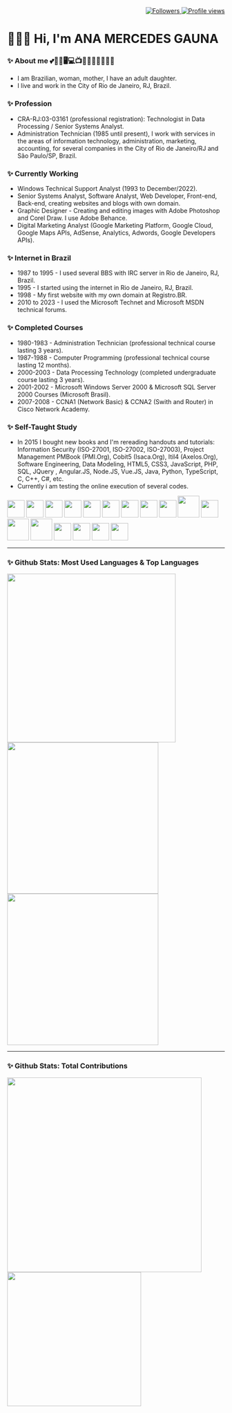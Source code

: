 <div align="right">   
<a href="https://github.com/amgauna/">
<img src="https://img.shields.io/github/followers/amgauna?label=follow&style=social&link=https://www.github.com/amgauna/" 
 title="Follow me" alt="Followers" /> 
</a> 
<a href="https://github.com/amgauna">
<img src="https://komarev.com/ghpvc/?username=amgauna&label=Profile%20views&color=0e75b6&style=flat-square&color=yellow&link=https://www.github.com/amgauna/" title="Profile views" alt="Profile views" /> 
</a>
</div>

# 👩🏻‍💻 Hi, I'm ANA MERCEDES GAUNA
	
### ✨ About me 💕🐶😺🖥️💻📺🎦🎸🍔🍕🌭🧁🍰
* I am Brazilian, woman, mother, I have an adult daughter.
* I live and work in the City of Rio de Janeiro, RJ, Brazil.

### ✨ Profession
* CRA-RJ:03-03161 (professional registration): Technologist in Data Processing / Senior Systems Analyst.
* Administration Technician (1985 until present), I work with services in the areas of information technology, administration, marketing, accounting, for several companies in the City of Rio de Janeiro/RJ and São Paulo/SP, Brazil.

### ✨ Currently Working
* Windows Technical Support Analyst (1993 to December/2022).
* Senior Systems Analyst, Software Analyst, Web Developer, Front-end, Back-end, creating websites and blogs with own domain.
* Graphic Designer - Creating and editing images with Adobe Photoshop and Corel Draw. I use Adobe Behance.
* Digital Marketing Analyst (Google Marketing Platform, Google Cloud, Google Maps APIs, AdSense, Analytics, Adwords, Google Developers APIs).

### ✨ Internet in Brazil
* 1987 to 1995 - I used several BBS with IRC server in Rio de Janeiro, RJ, Brazil.
* 1995 - I started using the internet in Rio de Janeiro, RJ, Brazil.
* 1998 - My first website with my own domain at Registro.BR.
* 2010 to 2023 - I used the Microsoft Technet and Microsoft MSDN technical forums.

### ✨ Completed Courses
* 1980-1983 - Administration Technician (professional technical course lasting 3 years).
* 1987-1988 - Computer Programming (professional technical course lasting 12 months).
* 2000-2003 - Data Processing Technology (completed undergraduate course lasting 3 years).
* 2001-2002 - Microsoft Windows Server 2000 & Microsoft SQL Server 2000 Courses (Microsoft Brasil). 
* 2007-2008 - CCNA1 (Network Basic) & CCNA2 (Swith and Router) in Cisco Network Academy.

### ✨ Self-Taught Study
* In 2015 I bought new books and I'm rereading handouts and tutorials: Information Security (ISO-27001, ISO-27002, ISO-27003), Project Management PMBook (PMI.Org), Cobit5 (Isaca.Org), Itil4 (Axelos.Org), Software Engineering, Data Modeling, HTML5, CSS3, JavaScript, PHP, SQL, JQuery , Angular.JS, Node.JS, Vue.JS, Java, Python, TypeScript, C, C++, C#, etc.
* Currently i am testing the online execution of several codes.

<div style="display: inline_block">
<img src="https://cdn.jsdelivr.net/gh/devicons/devicon/icons/vscode/vscode-original.svg" width="40" height="auto" /> 
<img src="https://cdn.jsdelivr.net/gh/devicons/devicon/icons/html5/html5-original-wordmark.svg" width="40" height="auto" />
<img src="https://cdn.jsdelivr.net/gh/devicons/devicon/icons/css3/css3-original-wordmark.svg" width="40" height="auto" />
<img src="https://cdn.jsdelivr.net/gh/devicons/devicon/icons/javascript/javascript-original.svg" width="40" height="auto" /> 
<img src="https://cdn.jsdelivr.net/gh/devicons/devicon/icons/jquery/jquery-original.svg" width="40" height="auto" /> 
<img src="https://cdn.jsdelivr.net/gh/devicons/devicon/icons/nodejs/nodejs-original.svg" width="40" height="auto" />
<img src="https://cdn.jsdelivr.net/gh/devicons/devicon/icons/reactjs/reactjs-original.svg" width="40" height="auto" />  
<img src="https://cdn.jsdelivr.net/gh/devicons/devicon/icons/angularjs/angularjs-original.svg" width="40" height="auto" />  
<img src="https://cdn.jsdelivr.net/gh/devicons/devicon/icons/vuejs/vuejs-original.svg" width="40" height="auto" /> 
<img src="https://cdn.jsdelivr.net/gh/devicons/devicon/icons/php/php-original.svg" width="50" height="auto" />

<img src="https://cdn.jsdelivr.net/gh/devicons/devicon/icons/mysql/mysql-original.svg" width="40" height="auto" />
<img src="https://cdn.jsdelivr.net/gh/devicons/devicon/icons/java/java-original-wordmark.svg" width="50" height="auto" />
<img src="https://cdn.jsdelivr.net/gh/devicons/devicon/icons/python/python-original-wordmark.svg"  width="50" height="auto" />	
<img src="https://cdn.jsdelivr.net/gh/devicons/devicon/icons/typescript/typescript-original.svg" width="40" height="auto" />  
<img src="https://cdn.jsdelivr.net/gh/devicons/devicon/icons/c/c-original.svg" width="40" height="auto" />  	
<img src="https://cdn.jsdelivr.net/gh/devicons/devicon/icons/cplusplus/cplusplus-original.svg" width="40" height="auto" />
<img src="https://cdn.jsdelivr.net/gh/devicons/devicon/icons/csharp/csharp-original.svg" width="40" height="auto" />  
</div>

---
### ✨ Github Stats: Most Used Languages & Top Languages

<div class="top-left"> 
<a href="https://github.com/amgauna/github-readme-stats" />
<img width="390" height="auto" align="left" src="https://github-readme-stats.vercel.app/api/top-langs?username=amgauna&layout=compact&langs_count=30&card_width=320" /> </a>
</div>

<div class="top-right">
<a href="https://github.com/amgauna/github-readme-stats" />
<img width="350" height="auto" align="top" src="https://github-profile-summary-cards.vercel.app/api/cards/repos-per-language?&langs_count=30&username=amgauna&theme=default" /> </a>
<a href="https://github.com/amgauna/github-readme-stats" />
<img width="350" height="auto" align="top" src="https://github-profile-summary-cards.vercel.app/api/cards/most-commit-language?&langs_count=30&username=amgauna&theme=default" /> </a>
</div> 
 
---
### ✨ Github Stats: Total Contributions

<div class="right"> 
<a href="https://github.com/amgauna/github-readme-stats" />
<img width="450" height="auto" align="center" src="https://github-readme-streak-stats.herokuapp.com/?user=amgauna&theme=default" /> </a>  
<a href="https://github.com/amgauna/github-readme-stats" />
<img width="310" height="auto" align="center" src="https://github-profile-summary-cards.vercel.app/api/cards/stats?&langs_count=30&username=amgauna&theme=default" /> </a>
</div>
